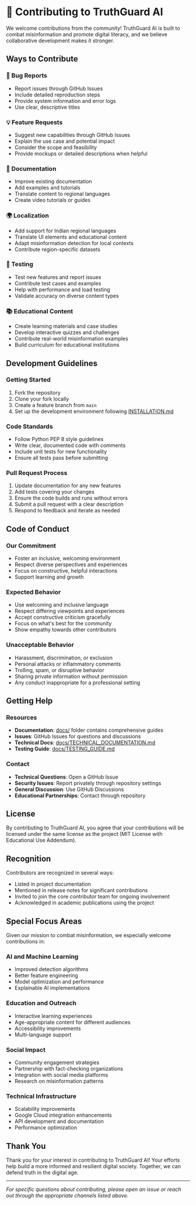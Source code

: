 # 🤝 Contributing to TruthGuard AI

We welcome contributions from the community! TruthGuard AI is built to combat misinformation and promote digital literacy, and we believe collaborative development makes it stronger.

## Ways to Contribute

### 🐛 Bug Reports
- Report issues through GitHub Issues
- Include detailed reproduction steps
- Provide system information and error logs
- Use clear, descriptive titles

### 💡 Feature Requests
- Suggest new capabilities through GitHub Issues
- Explain the use case and potential impact
- Consider the scope and feasibility
- Provide mockups or detailed descriptions when helpful

### 📝 Documentation
- Improve existing documentation
- Add examples and tutorials
- Translate content to regional languages
- Create video tutorials or guides

### 🌍 Localization
- Add support for Indian regional languages
- Translate UI elements and educational content
- Adapt misinformation detection for local contexts
- Contribute region-specific datasets

### 🧪 Testing
- Test new features and report issues
- Contribute test cases and examples
- Help with performance and load testing
- Validate accuracy on diverse content types

### 📚 Educational Content
- Create learning materials and case studies
- Develop interactive quizzes and challenges
- Contribute real-world misinformation examples
- Build curriculum for educational institutions

## Development Guidelines

### Getting Started
1. Fork the repository
2. Clone your fork locally
3. Create a feature branch from `main`
4. Set up the development environment following [INSTALLATION.md](INSTALLATION.md)

### Code Standards
- Follow Python PEP 8 style guidelines
- Write clear, documented code with comments
- Include unit tests for new functionality
- Ensure all tests pass before submitting

### Pull Request Process
1. Update documentation for any new features
2. Add tests covering your changes
3. Ensure the code builds and runs without errors
4. Submit a pull request with a clear description
5. Respond to feedback and iterate as needed

## Code of Conduct

### Our Commitment
- Foster an inclusive, welcoming environment
- Respect diverse perspectives and experiences
- Focus on constructive, helpful interactions
- Support learning and growth

### Expected Behavior
- Use welcoming and inclusive language
- Respect differing viewpoints and experiences
- Accept constructive criticism gracefully
- Focus on what's best for the community
- Show empathy towards other contributors

### Unacceptable Behavior
- Harassment, discrimination, or exclusion
- Personal attacks or inflammatory comments
- Trolling, spam, or disruptive behavior
- Sharing private information without permission
- Any conduct inappropriate for a professional setting

## Getting Help

### Resources
- **Documentation**: [docs/](docs/) folder contains comprehensive guides
- **Issues**: GitHub Issues for questions and discussions
- **Technical Docs**: [docs/TECHNICAL_DOCUMENTATION.md](docs/TECHNICAL_DOCUMENTATION.md)
- **Testing Guide**: [docs/TESTING_GUIDE.md](docs/TESTING_GUIDE.md)

### Contact
- **Technical Questions**: Open a GitHub Issue
- **Security Issues**: Report privately through repository settings
- **General Discussion**: Use GitHub Discussions
- **Educational Partnerships**: Contact through repository

## License

By contributing to TruthGuard AI, you agree that your contributions will be licensed under the same license as the project (MIT License with Educational Use Addendum).

## Recognition

Contributors are recognized in several ways:
- Listed in project documentation
- Mentioned in release notes for significant contributions
- Invited to join the core contributor team for ongoing involvement
- Acknowledged in academic publications using the project

## Special Focus Areas

Given our mission to combat misinformation, we especially welcome contributions in:

### AI and Machine Learning
- Improved detection algorithms
- Better feature engineering
- Model optimization and performance
- Explainable AI implementations

### Education and Outreach
- Interactive learning experiences
- Age-appropriate content for different audiences
- Accessibility improvements
- Multi-language support

### Social Impact
- Community engagement strategies
- Partnership with fact-checking organizations
- Integration with social media platforms
- Research on misinformation patterns

### Technical Infrastructure
- Scalability improvements
- Google Cloud integration enhancements
- API development and documentation
- Performance optimization

## Thank You

Thank you for your interest in contributing to TruthGuard AI! Your efforts help build a more informed and resilient digital society. Together, we can defend truth in the digital age.

---

*For specific questions about contributing, please open an issue or reach out through the appropriate channels listed above.*